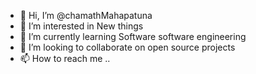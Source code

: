 - 👋 Hi, I’m @chamathMahapatuna
- 👀 I’m interested in New things
- 🌱 I’m currently learning Software software engineering
- 💞️ I’m looking to collaborate on open source projects
- 📫 How to reach me ..

<!---
chamathMahapatuna/chamathMahapatuna is a ✨ special ✨ repository because its `README.md` (this file) appears on your GitHub profile.
You can click the Preview link to take a look at your changes.
--->

